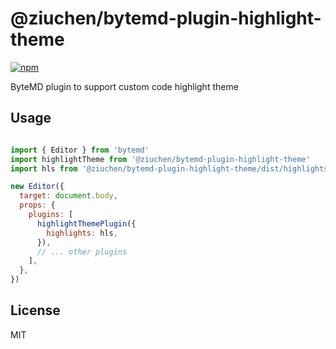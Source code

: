 # @ziuchen/bytemd-plugin-highlight-theme

[![npm](https://img.shields.io/npm/v/@ziuchen/bytemd-plugin-highlight-theme.svg)](https://www.npmjs.com/package/@ziuchen/bytemd-plugin-highlight-theme)

ByteMD plugin to support custom code highlight theme

## Usage

```js

import { Editor } from 'bytemd'
import highlightTheme from '@ziuchen/bytemd-plugin-highlight-theme'
import hls from '@ziuchen/bytemd-plugin-highlight-theme/dist/highlights.json'

new Editor({
  target: document.body,
  props: {
    plugins: [
      highlightThemePlugin({
        highlights: hls,
      }),
      // ... other plugins
    ],
  },
})
```

## License

MIT